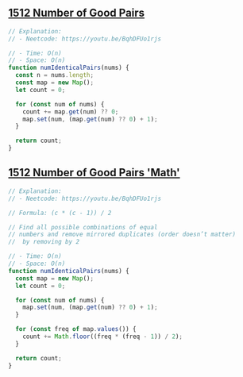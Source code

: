 ## [1512 Number of Good Pairs](https://leetcode.com/problems/number-of-good-pairs/description/)

<!-- notecardId: 1760820157060 -->

```js
// Explanation:
// - Neetcode: https://youtu.be/BqhDFUo1rjs

// - Time: O(n)
// - Space: O(n)
function numIdenticalPairs(nums) {
  const n = nums.length;
  const map = new Map();
  let count = 0;

  for (const num of nums) {
    count += map.get(num) ?? 0;
    map.set(num, (map.get(num) ?? 0) + 1);
  }

  return count;
}
```

## [1512 Number of Good Pairs 'Math'](https://leetcode.com/problems/number-of-good-pairs/description/)

<!-- notecardId: 1760817651325 -->

```js
// Explanation:
// - Neetcode: https://youtu.be/BqhDFUo1rjs

// Formula: (c * (c - 1)) / 2

// Find all possible combinations of equal
// numbers and remove mirrored duplicates (order doesn’t matter)
//  by removing by 2

// - Time: O(n)
// - Space: O(n)
function numIdenticalPairs(nums) {
  const map = new Map();
  let count = 0;

  for (const num of nums) {
    map.set(num, (map.get(num) ?? 0) + 1);
  }

  for (const freq of map.values()) {
    count += Math.floor((freq * (freq - 1)) / 2);
  }

  return count;
}
```
